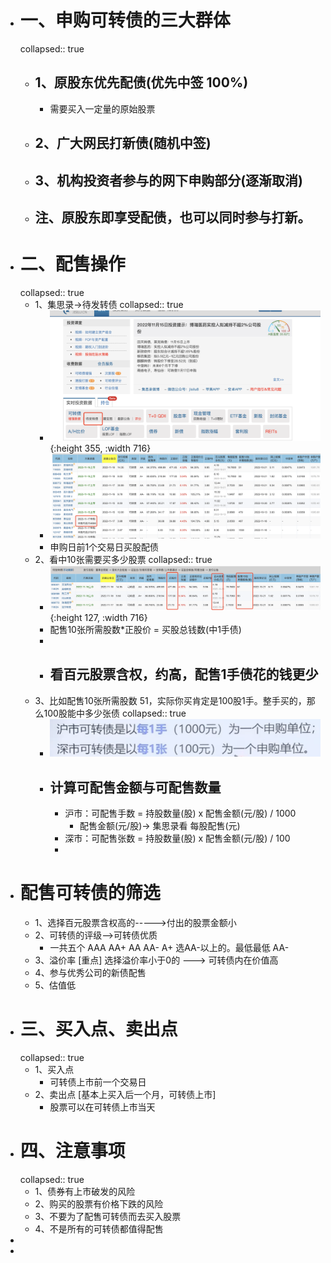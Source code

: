 - # 一、申购可转债的三大群体
  collapsed:: true
	- ## 1、原股东优先配债(优先中签 100%)
		- 需要买入一定量的原始股票
	- ## 2、广大网民打新债(随机中签)
	- ## 3、机构投资者参与的网下申购部分(逐渐取消)
	- ## 注、原股东即享受配债，也可以同时参与打新。
- # 二、配售操作
  collapsed:: true
	- 1、集思录->待发转债
	  collapsed:: true
		- ![image.png](../assets/image_1668522231762_0.png){:height 355, :width 716}
		- ![image.png](../assets/image_1668522355605_0.png)
		- 申购日前1个交易日买股配债
	- 2、看中10张需要买多少股票
	  collapsed:: true
		- ![image.png](../assets/image_1668522295480_0.png){:height 127, :width 716}
		- 配售10张所需股数*正股价 = 买股总钱数(中1手债)
		-
		- ## 看百元股票含权，约高，配售1手债花的钱更少
	- 3、比如配售10张所需股数 51，实际你买肯定是100股1手。整手买的，那么100股能中多少张债
	  collapsed:: true
		- ![image.png](../assets/image_1668524342464_0.png)
		- ## 计算可配售金额与可配售数量
			- 沪市：可配售手数 = 持股数量(股) x 配售金额(元/股) / 1000
				- 配售金额(元/股)-> 集思录看    每股配售(元)
			- 深市：可配售张数 = 持股数量(股) x 配售金额(元/股) / 100
			-
- # 配售可转债的筛选
	- 1、选择百元股票含权高的----->付出的股票金额小
	- 2、可转债的评级-->可转债优质
		- 一共五个  AAA    AA+  AA    AA-   A+     选AA-以上的。最低最低 AA-
	- 3、溢价率 [重点] 选择溢价率小于0的  ---> 可转债内在价值高
	- 4、参与优秀公司的新债配售
	- 5、估值低
- # 三、买入点、卖出点
  collapsed:: true
	- 1、买入点
		- 可转债上市前一个交易日
	- 2、卖出点 [基本上买入后一个月，可转债上市]
		- 股票可以在可转债上市当天
- # 四、注意事项
  collapsed:: true
	- 1、债券有上市破发的风险
	- 2、购买的股票有价格下跌的风险
	- 3、不要为了配售可转债而去买入股票
	- 4、不是所有的可转债都值得配售
-
-